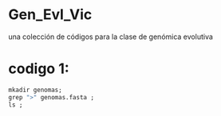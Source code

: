 # Gen_Evl_Vic
una colección de códigos para la clase de genómica evolutiva

# codigo 1:
```r
mkadir genomas;
grep ">" genomas.fasta ;
ls ;
```
